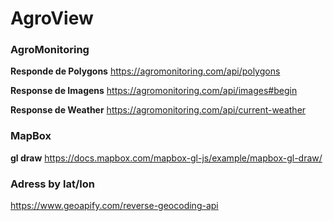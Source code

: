 # AgroView

### AgroMonitoring

**Responde de Polygons**
https://agromonitoring.com/api/polygons

**Response de Imagens**
https://agromonitoring.com/api/images#begin

**Response de Weather**
https://agromonitoring.com/api/current-weather

### MapBox

**gl draw**
https://docs.mapbox.com/mapbox-gl-js/example/mapbox-gl-draw/


### Adress by lat/lon
https://www.geoapify.com/reverse-geocoding-api